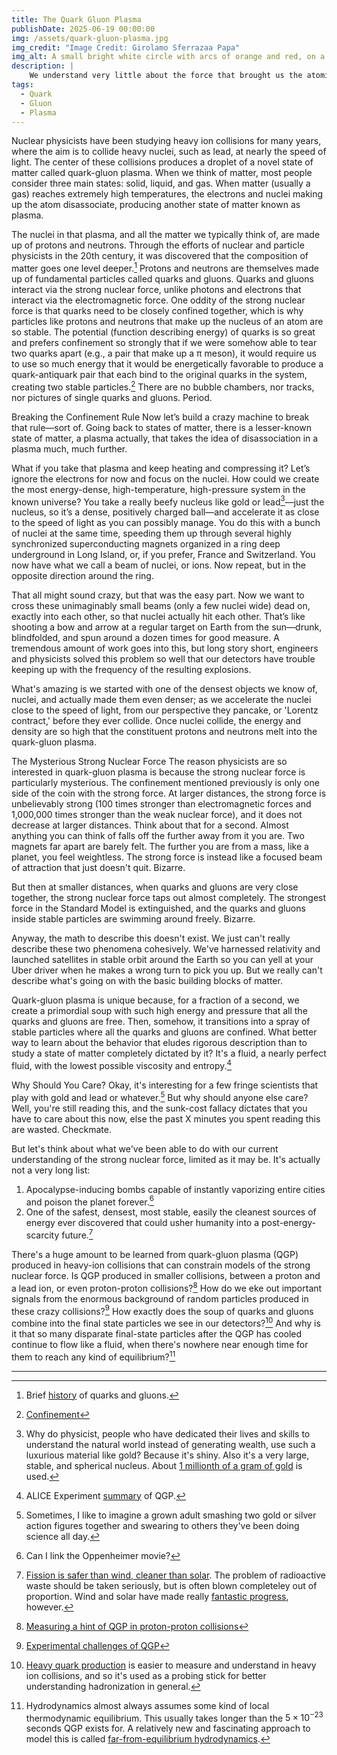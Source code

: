 ```yaml
---
title: The Quark Gluon Plasma
publishDate: 2025-06-19 00:00:00
img: /assets/quark-gluon-plasma.jpg
img_credit: "Image Credit: Girolamo Sferrazaa Papa"
img_alt: A small bright white circle with arcs of orange and red, on a grey bubble background
description: |
    We understand very little about the force that brought us the atomic bomb and nuclear energy. There's a very peculiar state of matter that we can create for a fraction of a second that's over 260,000 times hotter than the core of the sun that scientists can study to better understand this mysterious nuclear force.
tags:
  - Quark
  - Gluon
  - Plasma
---
```


Nuclear physicists have been studying heavy ion collisions for many years,
where the aim is to collide heavy nuclei, such as lead, at nearly the speed of
light. The center of these collisions produces a droplet of a novel state of
matter called quark-gluon plasma. When we think of matter, most people consider
three main states: solid, liquid, and gas. When matter (usually a gas) reaches
extremely high temperatures, the electrons and nuclei making up the atom
disassociate, producing another state of matter known as plasma.

The nuclei in that plasma, and all the matter we typically think of, are made
up of protons and neutrons. Through the efforts of nuclear and particle
physicists in the 20th century, it was discovered that the composition of
matter goes one level deeper.[^1] Protons and neutrons are themselves made up
of fundamental particles called quarks and gluons. Quarks and gluons interact
via the strong nuclear force, unlike photons and electrons that interact via
the electromagnetic force. One oddity of the strong nuclear force is that
quarks need to be closely confined together, which is why particles like
protons and neutrons that make up the nucleus of an atom are so stable. The
potential (function describing energy) of quarks is so great and prefers
confinement so strongly that if we were somehow able to tear two quarks apart
(e.g., a pair that make up a π meson), it would require us to use so much
energy that it would be energetically favorable to produce a quark-antiquark
pair that each bind to the original quarks in the system, creating two stable
particles.[^2] There are no bubble chambers, nor tracks, nor pictures of single
quarks and gluons. Period.

Breaking the Confinement Rule Now let’s build a crazy machine to break that
rule—sort of. Going back to states of matter, there is a lesser-known state of
matter, a plasma actually, that takes the idea of disassociation in a plasma
much, much further.

What if you take that plasma and keep heating and compressing it? Let’s ignore
the electrons for now and focus on the nuclei. How could we create the most
energy-dense, high-temperature, high-pressure system in the known universe? You
take a really beefy nucleus like gold or lead[^3]—just the nucleus, so it’s a
dense, positively charged ball—and accelerate it as close to the speed of light
as you can possibly manage. You do this with a bunch of nuclei at the same
time, speeding them up through several highly synchronized superconducting
magnets organized in a ring deep underground in Long Island, or, if you prefer,
France and Switzerland. You now have what we call a beam of nuclei, or ions.
Now repeat, but in the opposite direction around the ring.

That all might sound crazy, but that was the easy part. Now we want to cross
these unimaginably small beams (only a few nuclei wide) dead on, exactly into
each other, so that nuclei actually hit each other. That’s like shooting a bow
and arrow at a regular target on Earth from the sun—drunk, blindfolded, and
spun around a dozen times for good measure. A tremendous amount of work goes
into this, but long story short, engineers and physicists solved this problem
so well that our detectors have trouble keeping up with the frequency of the
resulting explosions.

What's amazing is we started with one of the densest objects we know of,
nuclei, and actually made them even denser; as we accelerate the nuclei close
to the speed of light, from our perspective they pancake, or 'Lorentz
contract,' before they ever collide. Once nuclei collide, the energy and
density are so high that the constituent protons and neutrons melt into the
quark-gluon plasma.

The Mysterious Strong Nuclear Force The reason physicists are so interested in
quark-gluon plasma is because the strong nuclear force is particularly
mysterious. The confinement mentioned previously is only one side of the coin
with the strong force. At larger distances, the strong force is unbelievably
strong (100 times stronger than electromagnetic forces and 1,000,000 times
stronger than the weak nuclear force), and it does not decrease at larger
distances. Think about that for a second. Almost anything you can think of
falls off the further away from it you are. Two magnets far apart are barely
felt. The further you are from a mass, like a planet, you feel weightless. The
strong force is instead like a focused beam of attraction that just doesn't
quit. Bizarre.

But then at smaller distances, when quarks and gluons are very close together,
the strong nuclear force taps out almost completely. The strongest force in the
Standard Model is extinguished, and the quarks and gluons inside stable
particles are swimming around freely. Bizarre.

Anyway, the math to describe this doesn't exist. We just can't really describe
these two phenomena cohesively. We've harnessed relativity and launched
satellites in stable orbit around the Earth so you can yell at your Uber driver
when he makes a wrong turn to pick you up. But we really can't describe what's
going on with the basic building blocks of matter.

Quark-gluon plasma is unique because, for a fraction of a second, we create a
primordial soup with such high energy and pressure that all the quarks and
gluons are free. Then, somehow, it transitions into a spray of stable particles
where all the quarks and gluons are confined. What better way to learn about
the behavior that eludes rigorous description than to study a state of matter
completely dictated by it? It's a fluid, a nearly perfect fluid, with the lowest
possible viscosity and entropy.[^4]

Why Should You Care? Okay, it's interesting for a few fringe scientists that
play with gold and lead or whatever.[^5] But why should anyone else care? Well,
you're still reading this, and the sunk-cost fallacy dictates that you have to
care about this now, else the past X minutes you spent reading this are wasted.
Checkmate.

But let's think about what we've been able to do with our current understanding
of the strong nuclear force, limited as it may be. It's actually not a very
long list:

1. Apocalypse-inducing bombs capable of instantly vaporizing entire cities and
poison the planet forever.[^6]
2. One of the safest, densest, most stable, easily the cleanest
sources of energy ever discovered that could usher humanity into a
post-energy-scarcity future.[^7]

There's a huge amount to be learned from quark-gluon plasma (QGP) produced in
heavy-ion collisions that can constrain models of the strong nuclear force. Is
QGP produced in smaller collisions, between a proton and a lead ion, or even
proton-proton collisions?[^8] How do we eke out important signals from the enormous
background of random particles produced in these crazy collisions?[^9] How exactly
does the soup of quarks and gluons combine into the final state particles we
see in our detectors?[^10] And why is it that so many disparate final-state
particles after the QGP has cooled continue to flow like a fluid, when there's
nowhere near enough time for them to reach any kind of equilibrium?[^11]
***

[^1]: Brief
    [history](https://www.energy.gov/science/doe-explainsquarks-and-gluons) of
quarks and gluons.
[^2]: [Confinement](https://en.wikipedia.org/wiki/Color_confinement)
[^3]: Why do physicist, people who have dedicated their lives and skills to
    understand the natural world instead of generating wealth, use such a
luxurious material like gold? Because it's shiny. Also it's a very large,
stable, and spherical nucleus. About [1 millionth of a gram of
gold](https://www.bnl.gov/newsroom/news.php?a=122346#:~:text=25%20Years%20Since%20First%20Collisions,Thursday%2C%20June%2012%2C%202025)
is used.
[^4]: ALICE Experiment [summary](https://home.cern/news/series/feature/ten-year-journey-through-quark-gluon-plasma-and-beyond) of QGP.
[^5]: Sometimes, I like to imagine a grown adult smashing two gold or silver action figures together and swearing to others they've been doing science all day.
[^6]: Can I link the Oppenheimer movie?
[^7]: [Fission is safer than wind, cleaner than solar](https://ourworldindata.org/safest-sources-of-energy). The problem of radioactive waste should be taken seriously, but is often blown completeley out of proportion. Wind and solar have made really [fantastic progress](https://ourworldindata.org/cheap-renewables-growth), however.
[^8]: [Measuring a hint of QGP in proton-proton collisions](https://cerncourier.com/a/cms-observes-long-range-correlations-in-pp-collisions-at-13-tev/#:~:text=Nucleus–nucleus%20collisions%20produce%20a,understand%20this%20curious%20phenomenon%20better.)
[^9]: [Experimental challenges of QGP](https://arxiv.org/abs/nucl-ex/0501009)
[^10]: [Heavy quark production](https://arxiv.org/abs/2506.07090) is easier to measure and understand in heavy ion collisions, and so it's used as a probing stick for better understanding hadronization in general.
[^11]: Hydrodynamics almost always assumes some kind of local thermodynamic equilibrium. This usually takes longer than the $5 \times 10^{-23}$ seconds QGP exists for. A relatively new and fascinating approach to model this is called [far-from-equilibrium hydrodynamics](https://journals.aps.org/prl/abstract/10.1103/PhysRevLett.120.012301).
